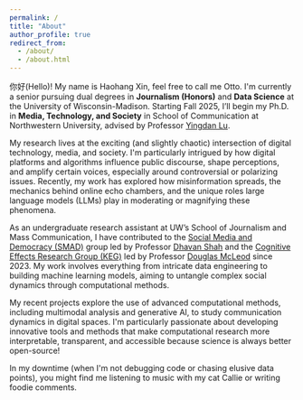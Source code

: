 ```yaml
---
permalink: /
title: "About"
author_profile: true
redirect_from: 
  - /about/
  - /about.html
---
```


你好(Hello)! My name is Haohang Xin, feel free to call me Otto. I'm currently a senior pursuing dual degrees in **Journalism (Honors)** and **Data Science** at the University of Wisconsin-Madison. Starting Fall 2025, I’ll begin my Ph.D. in **Media, Technology, and Society** in School of Communication at Northwestern University, advised by Professor [Yingdan Lu](https://communication.northwestern.edu/faculty/yingdan-lu.html).

My research lives at the exciting (and slightly chaotic) intersection of digital technology, media, and society. I'm particularly intrigued by how digital platforms and algorithms influence public discourse, shape perceptions, and amplify certain voices, especially around controversial or polarizing issues. Recently, my work has explored how misinformation spreads, the mechanics behind online echo chambers, and the unique roles large language models (LLMs) play in moderating or magnifying these phenomena.

As an undergraduate research assistant at UW’s School of Journalism and Mass Communication, I have contributed to the [Social Media and Democracy (SMAD)](https://mcrc.journalism.wisc.edu/groups/smad/) group led by Professor [Dhavan Shah](https://journalism.wisc.edu/news/staff/dhavan-v-shah/) and the [Cognitive Effects Research Group (KEG)](https://mcrc.journalism.wisc.edu/groups/keg/) led by Professor [Douglas McLeod](https://journalism.wisc.edu/news/staff/douglas-m-mcleod/) since 2023. My work involves everything from intricate data engineering to building machine learning models, aiming to untangle complex social dynamics through computational methods.

My recent projects explore the use of advanced computational methods, including multimodal analysis and generative AI, to study communication dynamics in digital spaces. I'm particularly passionate about developing innovative tools and methods that make computational research more interpretable, transparent, and accessible because science is always better open-source!

In my downtime (when I'm not debugging code or chasing elusive data points), you might find me listening to music with my cat Callie or writing foodie comments.
